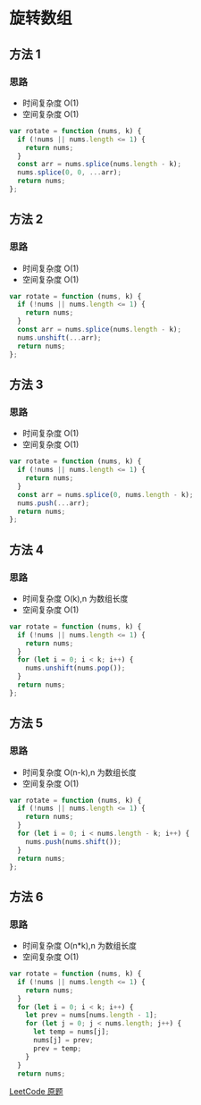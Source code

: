 # 旋转数组

## 方法 1

### 思路

- 时间复杂度 O(1)
- 空间复杂度 O(1)

```js
var rotate = function (nums, k) {
  if (!nums || nums.length <= 1) {
    return nums;
  }
  const arr = nums.splice(nums.length - k);
  nums.splice(0, 0, ...arr);
  return nums;
};
```

## 方法 2

### 思路

- 时间复杂度 O(1)
- 空间复杂度 O(1)

```js
var rotate = function (nums, k) {
  if (!nums || nums.length <= 1) {
    return nums;
  }
  const arr = nums.splice(nums.length - k);
  nums.unshift(...arr);
  return nums;
};
```

## 方法 3

### 思路

- 时间复杂度 O(1)
- 空间复杂度 O(1)

```js
var rotate = function (nums, k) {
  if (!nums || nums.length <= 1) {
    return nums;
  }
  const arr = nums.splice(0, nums.length - k);
  nums.push(...arr);
  return nums;
};
```

## 方法 4

### 思路

- 时间复杂度 O(k),n 为数组长度
- 空间复杂度 O(1)

```js
var rotate = function (nums, k) {
  if (!nums || nums.length <= 1) {
    return nums;
  }
  for (let i = 0; i < k; i++) {
    nums.unshift(nums.pop());
  }
  return nums;
};
```

## 方法 5

### 思路

- 时间复杂度 O(n-k),n 为数组长度
- 空间复杂度 O(1)

```js
var rotate = function (nums, k) {
  if (!nums || nums.length <= 1) {
    return nums;
  }
  for (let i = 0; i < nums.length - k; i++) {
    nums.push(nums.shift());
  }
  return nums;
};
```

## 方法 6

### 思路

- 时间复杂度 O(n\*k),n 为数组长度
- 空间复杂度 O(1)

```js
var rotate = function (nums, k) {
  if (!nums || nums.length <= 1) {
    return nums;
  }
  for (let i = 0; i < k; i++) {
    let prev = nums[nums.length - 1];
    for (let j = 0; j < nums.length; j++) {
      let temp = nums[j];
      nums[j] = prev;
      prev = temp;
    }
  }
  return nums;
```

[LeetCode 原题](https://leetcode-cn.com/problems/rotate-array/)

